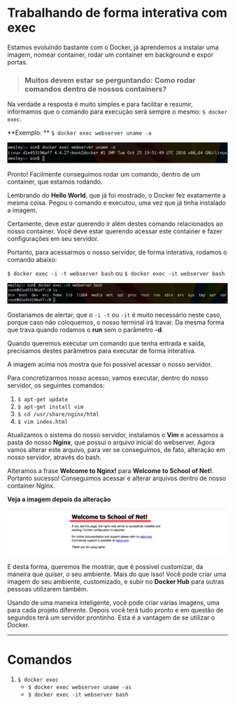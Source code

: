 # Trabalhando de forma interativa com exec

Estamos evoluindo bastante com o Docker, já aprendemos a instalar uma imagem, nomear container, rodar um container em background e expor portas. 

> ### Muitos devem estar se perguntando: Como rodar comandos dentro de nossos containers?

Na verdade a resposta é muito simples e para facilitar e resumir, informamos que o comando para execução será sempre o mesmo: `$ docker exec`.

**Exemplo: ** `$ docker exec webserver uname -a`

![Docker exec](./images/docker-exec.png "Docker Exec")

Pronto! Facilmente conseguimos rodar um comando, dentro de um container, que estamos rodando.

Lembrando do **Hello World**, que já foi mostrado, o Docker fez exatamente a mesma coisa. Pegou o comando e executou, uma vez que já tinha instalado a imagem.

Certamente, deve estar querendo ir além destes comando relacionados ao nosso container. Você deve estar querendo acessar este container e fazer configurações em seu servidor.

Portanto, para acessarmos o nosso servidor, de forma interativa, rodamos o comando abaixo:

`$ docker exec -i -t webserver bash` ou `$ docker exec -it webserver bash`

![Docker exec bash](./images/docker-exec-bash.png "Docker Exec Bash")

Gostariamos de alertar, que o `-i -t` ou `-it` é muito necessário neste caso, porque caso não coloquemos, o nosso terminal irá travar. Da mesma forma que trava quando rodamos o **run** sem o parâmetro **-d**.

Quando queremos executar um comando que tenha entrada e saída, precisamos destes parâmetros para executar de forma interativa.

A imagem acima nos mostra que foi possível acessar o nosso servidor. 

Para concretizarmos nosso acesso, vamos executar, dentro do nosso servidor, os seguintes comandos:

1. `$ apt-get update`
2. `$ apt-get install vim`
3. `$ cd /usr/share/nginx/html`
4. `$ vim index.html`

Atualizamos o sistema do nosso servidor, instalamos o **Vim** e acessamos a pasta do nosso **Nginx**, que possui o arquivo inicial do webserver. Agora vamos alterar este arquivo, para ver se conseguimos, de fato, alteração em nosso servidor, através do bash.

Alteramos a frase **Welcome to Nginx!** para **Welcome to School of Net!**. Portanto sucesso! Conseguimos acessar e alterar arquivos dentro de nosso container Nginx.

**Veja a imagem depois da alteração**

![Docker exec index](./images/docker-exec-index.png "Docker Exec Index")

E desta forma, queremos lhe mostrar, que é possível customizar, da maneira que quiser, o seu ambiente. Mais do que isso! Você pode criar uma imagem do seu ambiente, customizado, e subir no **Docker Hub** para outras pessoas utilizarem também.

Usando de uma maneira inteligente, você pode criar várias imagens, uma para cada projeto diferente. Depois você terá tudo pronto e em questão de segundos terá um servidor prontinho. Esta é a vantagem de se utilizar o Docker.

***

# Comandos

1. `$ docker exec`
    * `$ docker exec webserver uname -as`
    * `$ docker exec -it webserver bash` 